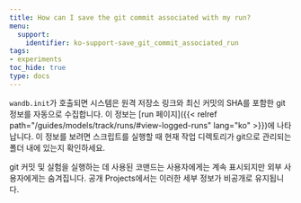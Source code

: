 ```yaml
---
title: How can I save the git commit associated with my run?
menu:
  support:
    identifier: ko-support-save_git_commit_associated_run
tags:
- experiments
toc_hide: true
type: docs
---
```


`wandb.init`가 호출되면 시스템은 원격 저장소 링크와 최신 커밋의 SHA를 포함한 git 정보를 자동으로 수집합니다. 이 정보는 [run 페이지]({{< relref path="/guides/models/track/runs/#view-logged-runs" lang="ko" >}})에 나타납니다. 이 정보를 보려면 스크립트를 실행할 때 현재 작업 디렉토리가 git으로 관리되는 폴더 내에 있는지 확인하세요.

git 커밋 및 실험을 실행하는 데 사용된 코맨드는 사용자에게는 계속 표시되지만 외부 사용자에게는 숨겨집니다. 공개 Projects에서는 이러한 세부 정보가 비공개로 유지됩니다.
